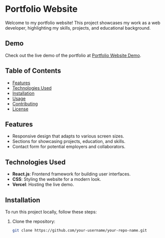 # Portfolio Website

Welcome to my portfolio website! This project showcases my work as a web developer, highlighting my skills, projects, and educational background.

## Demo

Check out the live demo of the portfolio at [Portfolio Website Demo](https://code-alpha-portfolio-peach.vercel.app/).

## Table of Contents

- [Features](#features)
- [Technologies Used](#technologies-used)
- [Installation](#installation)
- [Usage](#usage)
- [Contributing](#contributing)
- [License](#license)

## Features

- Responsive design that adapts to various screen sizes.
- Sections for showcasing projects, education, and skills.
- Contact form for potential employers and collaborators.

## Technologies Used

- **React.js**: Frontend framework for building user interfaces.
- **CSS**: Styling the website for a modern look.
- **Vercel**: Hosting the live demo.

## Installation

To run this project locally, follow these steps:

1. Clone the repository:
   ```bash
   git clone https://github.com/your-username/your-repo-name.git
